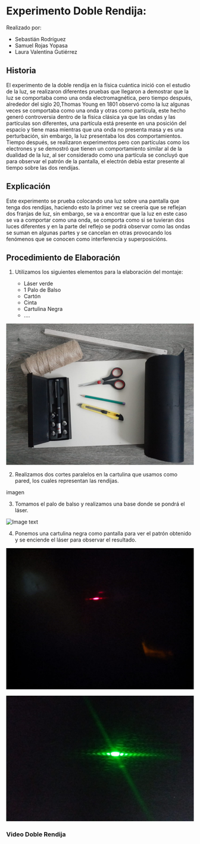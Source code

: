 # Experimento Doble Rendija:

Realizado por:
- Sebastián Rodríguez
- Samuel Rojas Yopasa
- Laura Valentina Gutiérrez

## Historia
El experimento de la doble rendija en la física cuántica inició 
con el estudio de la luz, se realizaron diferentes pruebas que llegaron a demostrar que la luz se comportaba como una onda electromagnética, pero tiempo después, alrededor del siglo 20,Thomas Young en 1801 observó como la luz algunas veces se comportaba como una onda y otras como partícula, este hecho generó controversia dentro de la física clásica ya que las ondas y las partículas son diferentes, una partícula está presente en una posición del espacio y tiene masa mientras que una onda no presenta masa y es una perturbación, sin embargo, la luz presentaba los dos comportamientos. Tiempo después, se realizaron experimentos pero con partículas como los electrones y se demostró que tienen un comportamiento similar al de la dualidad de la luz, al ser considerado como una partícula se concluyó que para observar el patrón de la pantalla, el electrón debía estar presente al tiempo sobre las dos rendijas.

## Explicación
Este experimento se prueba colocando una luz sobre una pantalla que tenga dos rendijas, haciendo esto la primer vez se creería que se reflejan dos franjas de luz, sin embargo, se va a encontrar que la luz en este caso se va a comportar como una onda, se comporta como si se tuvieran dos luces diferentes y en la parte del reflejo se podrá observar como las ondas se suman en algunas partes y se cancelan en otras provocando los fenómenos que se conocen como interferencia y superposicións.

## Procedimiento de Elaboración
  1. Utilizamos los siguientes elementos para la elaboración del montaje: 
  
      - Láser verde
      - 1 Palo de Balso
      - Cartón 
      - Cinta
      - Cartulina Negra
      - ....

  ![Image text](https://github.com/SamuRoj/CNYT/blob/master/Materiales.jpeg)
    
  2. Realizamos dos cortes paralelos en la cartulina que usamos como pared, los cuales representan las rendijas.
      
imagen
  
  3. Tomamos el palo de balso y realizamos una base donde se pondrá el láser.
  
  ![Image text](https://github.com/SamuRoj/CNYT/blob/master/Láser.jpeg)


  4. Ponemos una cartulina negra como pantalla para ver el patrón obtenido y se enciende el láser para observar el resultado.

  ![Image text](https://github.com/SamuRoj/CNYT/blob/master/Resultado1.jpeg)

  ![Image text](https://github.com/SamuRoj/CNYT/blob/master/Resultado2.jpeg)

  
  ### Video Doble Rendija

